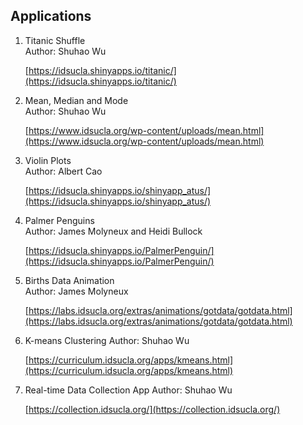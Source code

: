 ## **Applications**

1. Titanic Shuffle  
    Author: Shuhao Wu

    [https://idsucla.shinyapps.io/titanic/](https://idsucla.shinyapps.io/titanic/)

2. Mean, Median and Mode  
    Author: Shuhao Wu

    [https://www.idsucla.org/wp-content/uploads/mean.html](https://www.idsucla.org/wp-content/uploads/mean.html)

3. Violin Plots  
    Author: Albert Cao

    [https://idsucla.shinyapps.io/shinyapp_atus/](https://idsucla.shinyapps.io/shinyapp_atus/)

4. Palmer Penguins  
    Author: James Molyneux and Heidi Bullock

    [https://idsucla.shinyapps.io/PalmerPenguin/](https://idsucla.shinyapps.io/PalmerPenguin/)

5. Births Data Animation  
    Author: James Molyneux

    [https://labs.idsucla.org/extras/animations/gotdata/gotdata.html](https://labs.idsucla.org/extras/animations/gotdata/gotdata.html)

6. K-means Clustering
    Author: Shuhao Wu

    [https://curriculum.idsucla.org/apps/kmeans.html](https://curriculum.idsucla.org/apps/kmeans.html)

7. Real-time Data Collection App
    Author: Shuhao Wu

    [https://collection.idsucla.org/](https://collection.idsucla.org/)